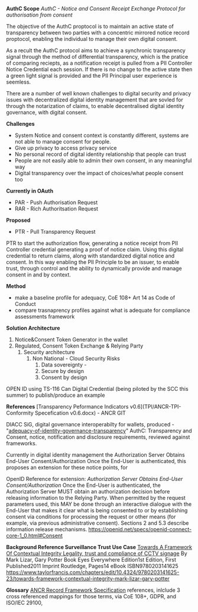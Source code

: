 **AuthC Scope**
*AuthC - Notice and Consent Receipt Exchange Protocol for authorisation from consent*

The objective of the AuthC proptocol is to maintain an active state of transparency between two parties with a concentric mirrored notice record proptocol, enabling the individual to manage their own digital consent.   

As a recult the AuthC protocol aims to achieve a synchronic transparency signal through the method of differential transparency, which is the pratice of comparing reciepts, as a notification receipt is pulled from a PII Controller Notice Credential each session.  If there is no change to the active state then a green light signal is provided and the PII Principal user experience is seemless.   

There are a number of well known challenges to digital security and privacy issues with decentralized digital identity management that are sovled for through the notarization of claims, to enable decentralised digital identity governance, with digital consent.  

**Challenges**
* System Notice and consent context is constantly different, systems are not able to manage consent for people. 
* Give up privacy to access privacy service 
* No personal record of digital identity relationship that people can trust
* People are not easily able to admin their own consent, in any meaningful way
* Digital transparency over the impact of choices/what people consent too 

**Currently in OAuth**
* PAR - Push Authorisation Request
* RAR - Rich Authoritsation Request

**Proposed**
* PTR - Pull Transparency Request 

PTR to start the authorization flow, generating a notice receipt from PII Controller credential generating a proof of notice claim. Using this digital credential to return claims, along with standardized digital notice and consent.  In this way enabling the PII Principle to be an issuer,  to enable trust, through control and the ability to dynamically provide and manage consent in and by context.   

**Method**
- make a baseline profile for adequacy,  CoE 108+ Art 14 as Code of Conduct
- compare trasnaprency profiles against what is adequate for compliance assessments framework

**Solution Architecture**
1. Notice&Consent Token Generator in the wallet 
2. Regulated, Consent Token Exchange &  Relying Party  
    1. Security architecture 
        1. Non National - Cloud Security Risks
            1. Data sovereignty - 
            2. Secure by design 
            3. Consent by design
          
OPEN ID using TS-116 Can Digital Credential (being piloted by the SCC this summer)  to publish/produce an example

**References**
[Transparency Peformance Indicators v0.6](TPI/ANCR-TPI-Conformity Specefication v0.6.docx)  - ANCR GIT 

DIACC SiG, digital governance interoperabilty for wallets, produced - "[adequacy-of-identity-governance-transparency](adequacy-of-identity-governance-transparency)" AuthC: Transparency and Consent, notice, notification and disclosure requirements, reviewed against frameworks.  

Currently in digital identity management the  Authorization Server Obtains End-User Consent/Authorization
Once the End-User is authenticated, this proposes an extension for these notice points, for

OpenID Reference for extension: *Authorization Server Obtains End-User Consent/Authorization*
Once the End-User is authenticated, the Authorization Server MUST obtain an authorization decision before releasing information to the Relying Party. When permitted by the request parameters used, this MAY be done through an interactive dialogue with the End-User that makes it clear what is being consented to or by establishing consent via conditions for processing the request or other means (for example, via previous administrative consent). Sections 2 and 5.3 describe information release mechanisms.
https://openid.net/specs/openid-connect-core-1_0.html#Consent

**Background Reference Surveillance Trust Use Case**
[Towards A Framework Of Contextual Integrity
Legality, trust and compliance of CCTV signage]([url](https://www.taylorfrancis.com/chapters/edit/10.4324/9780203141625-23/towards-framework-contextual-integrity-mark-lizar-gary-potter))
By Mark Lizar, Gary Potter  Book Eyes Everywhere Edition1st Edition, First Published2011 Imprint Routledge, Pages14 eBook ISBN9780203141625 https://www.taylorfrancis.com/chapters/edit/10.4324/9780203141625-23/towards-framework-contextual-integrity-mark-lizar-gary-potter


**Glossary**
[ANCR Record Framework Specification]([url](https://kantara.atlassian.net/wiki/spaces/WA/pages/114098237/ANCR+Record+Framework+for+PII+Credentials)) references, inlclude 3 cross referenced mappings for those terms, via CoE 108+, GDPR, and ISO/IEC 29100,  



